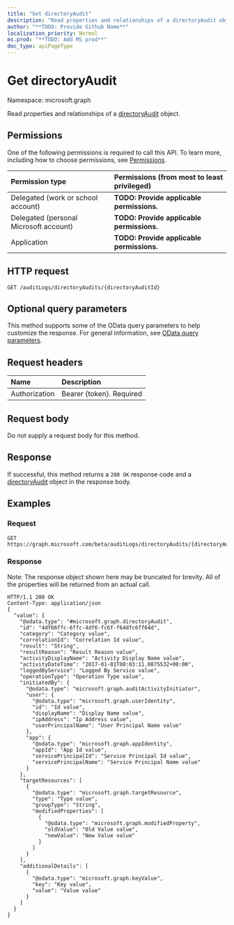```yaml
---
title: "Get directoryAudit"
description: "Read properties and relationships of a directoryAudit object."
author: "**TODO: Provide Github Name**"
localization_priority: Normal
ms.prod: "**TODO: Add MS prod**"
doc_type: apiPageType
---
```


# Get directoryAudit

Namespace: microsoft.graph

Read properties and relationships of a [directoryAudit](../resources/directoryaudit.md) object.

## Permissions
One of the following permissions is required to call this API. To learn more, including how to choose permissions, see [Permissions](/concepts/permissions-reference.md).

|Permission type|Permissions (from most to least privileged)|
|:---|:---|
|Delegated (work or school account)|**TODO: Provide applicable permissions.**|
|Delegated (personal Microsoft account)|**TODO: Provide applicable permissions.**|
|Application|**TODO: Provide applicable permissions.**|

## HTTP request
<!-- {
  "blockType": "ignored"
}
-->
``` http
GET /auditLogs/directoryAudits/{directoryAuditId}
```

## Optional query parameters
This method supports some of the OData query parameters to help customize the response. For general information, see [OData query parameters](/graph/query-parameters).

## Request headers
|Name|Description|
|:---|:---|
|Authorization|Bearer {token}. Required|

## Request body
Do not supply a request body for this method.

## Response
If successful, this method returns a `200 OK` response code and a [directoryAudit](../resources/directoryaudit.md) object in the response body.

## Examples

### Request
<!-- {
  "blockType": "request",
  "name": "get_directoryaudit"
}
-->
``` http
GET https://graph.microsoft.com/beta/auditLogs/directoryAudits/{directoryAuditId}
```

### Response
Note: The response object shown here may be truncated for brevity. All of the properties will be returned from an actual call.
<!-- {
  "blockType": "response",
  "truncated": true,
  "@odata.type": "microsoft.graph.directoryAudit"
}
-->
``` http
HTTP/1.1 200 OK
Content-Type: application/json
{
  "value": {
    "@odata.type": "#microsoft.graph.directoryAudit",
    "id": "4df66ffc-6ffc-4df6-fc6f-f64dfc6ff64d",
    "category": "Category value",
    "correlationId": "Correlation Id value",
    "result": "String",
    "resultReason": "Result Reason value",
    "activityDisplayName": "Activity Display Name value",
    "activityDateTime": "2017-01-01T00:03:11.0875532+00:00",
    "loggedByService": "Logged By Service value",
    "operationType": "Operation Type value",
    "initiatedBy": {
      "@odata.type": "microsoft.graph.auditActivityInitiator",
      "user": {
        "@odata.type": "microsoft.graph.userIdentity",
        "id": "Id value",
        "displayName": "Display Name value",
        "ipAddress": "Ip Address value",
        "userPrincipalName": "User Principal Name value"
      },
      "app": {
        "@odata.type": "microsoft.graph.appIdentity",
        "appId": "App Id value",
        "servicePrincipalId": "Service Principal Id value",
        "servicePrincipalName": "Service Principal Name value"
      }
    },
    "targetResources": [
      {
        "@odata.type": "microsoft.graph.targetResource",
        "type": "Type value",
        "groupType": "String",
        "modifiedProperties": [
          {
            "@odata.type": "microsoft.graph.modifiedProperty",
            "oldValue": "Old Value value",
            "newValue": "New Value value"
          }
        ]
      }
    ],
    "additionalDetails": [
      {
        "@odata.type": "microsoft.graph.keyValue",
        "key": "Key value",
        "value": "Value value"
      }
    ]
  }
}
```

